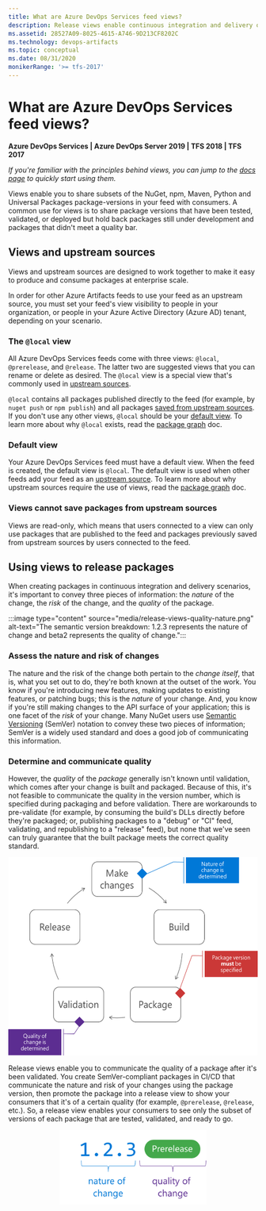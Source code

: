 ```yaml
---
title: What are Azure DevOps Services feed views?
description: Release views enable continuous integration and delivery of NuGet, npm, and Maven packages in Azure Artifacts for Azure DevOps Services and Team Foundation Server
ms.assetid: 28527A09-8025-4615-A746-9D213CF8202C
ms.technology: devops-artifacts
ms.topic: conceptual
ms.date: 08/31/2020
monikerRange: '>= tfs-2017'
---
```


# What are Azure DevOps Services feed views?

**Azure DevOps Services | Azure DevOps Server 2019 | TFS 2018 | TFS 2017**

*If you're familiar with the principles behind views, you can jump to the [docs page](../feeds/views.md) to quickly start using them.*

Views enable you to share subsets of the NuGet, npm, Maven, Python and Universal Packages package-versions in your feed with consumers. A common use for views is to share package versions that have been tested, validated, or deployed but hold back packages still under development and packages that didn't meet a quality bar.

## Views and upstream sources

Views and upstream sources are designed to work together to make it easy to produce and consume packages at enterprise scale. 

In order for other Azure Artifacts feeds to use your feed as an upstream source, you must set your feed's view visibility to people in your organization, or people in your Azure Active Directory (Azure AD) tenant, depending on your scenario.

<a name="local"></a>

### The `@local` view

All Azure DevOps Services feeds come with three views: `@local`, `@prerelease`, and `@release`. The latter two are suggested views that you can rename or delete as desired. The `@local` view is a special view that's commonly used in [upstream sources](upstream-sources.md).

`@local` contains all packages published directly to the feed (for example, by `nuget push` or `npm publish`) and all packages [saved from upstream sources](upstream-sources.md#saved-packages). If you don't use any other views, `@local` should be your [default view](#default-view). To learn more about why `@local` exists, read the [package graph](package-graph.md) doc.

<a name="default-view"></a>

### Default view

Your Azure DevOps Services feed must have a default view. When the feed is created, the default view is `@local`. The default view is used when other feeds add your feed as an [upstream source](upstream-sources.md). To learn more about why upstream sources require the use of views, read the [package graph](package-graph.md) doc.

<a name="read-only"></a>

### Views cannot save packages from upstream sources

Views are read-only, which means that users connected to a view can only use packages that are published to the feed and packages previously saved from upstream sources by users connected to the feed.

## Using views to release packages

When creating packages in continuous integration and delivery scenarios, it's important to convey three pieces of information: the *nature* of the change, the *risk* of the change, and the *quality* of the package.

:::image type="content" source="media/release-views-quality-nature.png" alt-text="The semantic version breakdown: 1.2.3 represents the nature of change and beta2 represents the quality of change.":::

### Assess the nature and risk of changes

The nature and the risk of the change both pertain to the _change itself_, that is, what you set out to do, they're both known at the outset of the work. You know if you're introducing new features, making updates to existing features, or patching bugs; this is the *nature* of your change. And, you know if you're still making changes to the API surface of your application; this is one facet of the *risk* of your change. Many NuGet users use [Semantic Versioning](https://semver.org) (SemVer) notation to convey these two pieces of information; SemVer is a widely used standard and does a good job of communicating this information.

### Determine and communicate quality

However, the *quality* of the *package* generally isn't known until validation, which comes after your change is built and packaged. Because of this, it's not feasible to communicate the quality in the version number, which is specified during packaging and before validation. There are workarounds to pre-validate (for example, by consuming the build's DLLs directly before they're packaged; or, publishing packages to a "debug" or "CI" feed, validating, and republishing to a "release" feed), but none that we've seen can truly guarantee that the built package meets the correct quality standard.

<p style="text-align: center;">
<img alt="Release views workflow: make changes, build, package, validation, release, and repeat." src="media/release-views-flow.png" height="400px">
</p>

Release views enable you to communicate the quality of a package after it's been validated. You create SemVer-compliant packages in CI/CD that communicate the nature and risk of your changes using the package version, then promote the package into a release view to show your consumers that it's of a certain quality (for example, `@prerelease`, `@release`, etc.). So, a release view enables your consumers to see only the subset of versions of each package that are tested, validated, and ready to go.

<p style="text-align: center;">
<img alt="With release views, the quality of the change is communicated by the release view, rather than as part of the version number." src="media/release-views-quality-tags.png" height="150px">
</p>
